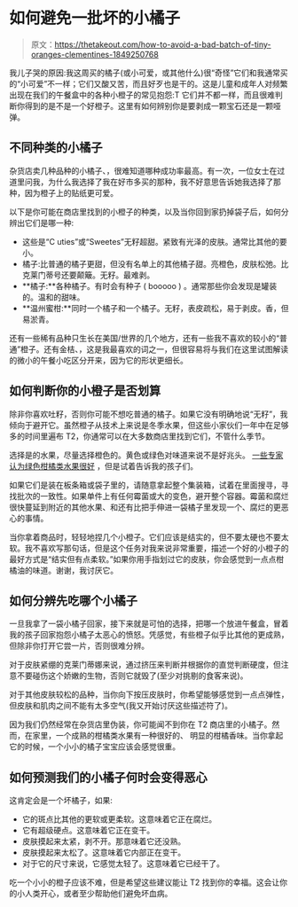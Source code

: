 # 如何避免一批坏的小橘子

> 原文：<https://thetakeout.com/how-to-avoid-a-bad-batch-of-tiny-oranges-clementines-1849250768>

我儿子哭的原因:我这周买的橘子(或小可爱，或其他什么)很“奇怪”它们和我通常买的“小可爱”不一样；它们又酸又苦，而且好歹也是干的。这是儿童和成年人对频繁出现在我们的午餐盒中的各种小橙子的常见抱怨:T 它们并不都一样，而且很难判断你得到的是不是一个好橙子。这里有如何辨别你是要剥成一颗宝石还是一颗哑弹。



## 不同种类的小橘子

杂货店卖几种品种的小橘子、，很难知道哪种成功率最高。有一次，一位女士在过道里问我，为什么我选择了我在好市多买的那种，我不好意思告诉她我选择了那种，因为橙子上的贴纸更可爱。

以下是你可能在商店里找到的小橙子的种类，以及当你回到家扔掉袋子后，如何分辨出它们是哪一种:

*   这些是“C uties”或“Sweetes”无籽超甜。紧致有光泽的皮肤。通常比其他的要小。
*   橘子:比普通的橘子更甜，但没有名单上的其他橘子甜。亮橙色，皮肤松弛。比克莱门蒂号还要颠簸。无籽。最难剥。
*   **橘子:**各种橘子。有时会有种子 ( booooo ) 。通常那些你会发现是罐装的。温和的甜味。
*   **温州蜜柑:**同时一个橘子和一个橘子。无籽，表皮疏松，易于剥皮。香，但易淤青。

还有一些稀有品种只生长在美国/世界的几个地方，还有一些我不喜欢的较小的“普通”橙子。还有金桔、，这是我最喜欢的词之一，但很容易将与我们在这里试图解读的微小的午餐小吃区分开来，因为它的形状更细长。

## 如何判断你的小橙子是否划算

除非你喜欢吐籽，否则你可能不想吃普通的橘子。如果它没有明确地说“无籽”，我倾向于避开它。虽然橙子从技术上来说是冬季水果，但这些小家伙们一年中在足够多的时间里遍布 T2，你通常可以在大多数商店里找到它们，不管什么季节。

选择是的水果，尽量选择橙色的。黄色或绿色对味道来说不是好兆头。 [一些专家认为绿色柑橘类水果很好](https://fruitguys.com/2011/04/citrus-greening/) ，但是试着告诉我的孩子们。

如果它们是装在板条箱或袋子里的，请随意拿起整个集装箱，试着在里面搜寻，寻找批次的一致性。如果单件上有任何霉菌或大的变色，避开整个容器。霉菌和腐烂很快蔓延到附近的其他水果、和还有比把手伸进一袋橘子里发现一个、腐烂的更恶心的事情。

当你拿着商品时，轻轻地捏几个小橙子。它们应该是结实的，但不要太硬也不要太软。我不喜欢写那句话，但是这个任务对我来说非常重要，描述一个好的小橙子的最好方式是“结实但有点柔软。”如果你用手指划过它的皮肤，你会感觉到一点点柑橘油的味道。谢谢，我讨厌它。

## 如何分辨先吃哪个小橘子

一旦我拿了一袋小橘子回家，接下来就是可怕的选择，把哪一个放进午餐盒，冒着我的孩子回家抱怨小橘子太恶心的愤怒。凭感觉，有些橙子似乎比其他的更成熟，但除非你打开它尝一片，否则很难分辨。

对于皮肤紧绷的克莱门蒂娜来说，通过挤压来判断并根据你的直觉判断硬度，但注意不要碰伤这个娇嫩的生物，否则它就毁了(至少对挑剔的食客来说)。

对于其他皮肤较松的品种，当你向下按压皮肤时，你希望能够感觉到一点点弹性，但皮肤和肌肉之间不能有太多空气(我又开始讨厌这些描述符了)。

因为我们仍然经常在杂货店里伪装，你可能闻不到你在 T2 商店里的小橘子。然而，在家里，一个成熟的柑橘类水果有一种很好的、 明显的柑橘香味。当你拿起它的时候，一个小小的橘子宝宝应该会感觉很重。

## 如何预测我们的小橘子何时会变得恶心

这肯定会是一个坏橘子，如果:

*   它的斑点比其他的更软或更柔软。这意味着它正在腐烂。
*   它有超级硬点。这意味着它正在变干。
*   皮肤摸起来太紧，剥不开。那意味着它还没熟。
*   皮肤摸起来太松了。这意味着它内部正在变干。
*   对于它的尺寸来说，它感觉太轻了。这意味着它已经干了。

吃一个小小的橙子应该不难，但是希望这些建议能让 T2 找到你的幸福。这会让你的小人类开心，或者至少帮助他们避免坏血病。